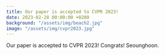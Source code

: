 ```yaml
---
title: Our paper is accepted to CVPR 2023!
date: 2023-02-28 00:00:00 +0200
background: "/assets/img/beach2.jpg"
image: "/assets/img/cvpr2023.jpg"
---
```


Our paper is accepted to CVPR 2023!
Congrats! Seounghoon.
